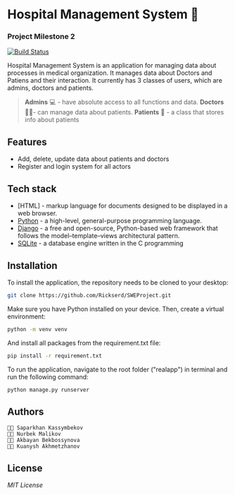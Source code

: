 # Hospital Management System 🏥
### Project Milestone 2

[![Build Status](https://travis-ci.org/joemccann/dillinger.svg?branch=master)](https://travis-ci.org/joemccann/dillinger)

Hospital Management System is an application for managing data about processes in medical organization. It manages data about Doctors and Patiens and their interaction. It currently has 3 classes of users, which are admins, doctors and patients.

> __Admins__ 💻 - have absolute access to all functions and data.
> __Doctors__ 👨‍⚕️- can manage data about patients.
> __Patients__ 🤒 - a class that stores info about patients


## Features

- Add, delete, update data about patients and doctors
- Register and login system for all actors

## Tech stack

- [HTML] - markup language for documents designed to be displayed in a web browser.
- [Python](https://www.python.org/) - a high-level, general-purpose programming language.
- [Django](https://docs.djangoproject.com/en/4.1/) - a free and open-source, Python-based web framework that follows the model–template–views architectural pattern.
- [SQLite](https://www.sqlite.org/index.html) - a database engine written in the C programming 

## Installation
To install the application, the repository needs to be cloned to your desktop:
```sh
git clone https://github.com/Rickserd/SWEProject.git
```

Make sure you have Python installed on your device.
Then, create a virtual environment:
```sh
python -m venv venv
```
And install all packages from the requirement.txt file:
```sh
pip install -r requirement.txt
```

To run the application, navigate to the root folder ("realapp") in terminal and run the following command:
```sh
python manage.py runserver
```

## Authors
    👨‍🎓 Saparkhan Kassymbekov 
    👨‍🎓 Nurbek Malikov
    👩‍🎓 Akbayan Bekbossynova
    👨‍🎓 Kuanysh Akhmetzhanov

## License
_MIT License_
